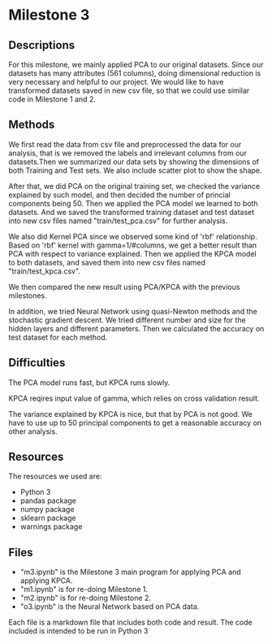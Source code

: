 Milestone 3
===========


Descriptions
-------
For this milestone, we mainly applied PCA to our original datasets. Since our datasets has many attributes (561 columns), doing dimensional reduction is very necessary and helpful to our project. We would like to have transformed datasets saved in new csv file, so that we could use similar code in Milestone 1 and 2. 


Methods
-------
We first read the data from csv file and preprocessed the data for our analysis, that is we removed the labels and irrelevant columns from our datasets.Then we summarized our data sets by showing the dimensions of both Training and Test sets. We also include scatter plot to show the shape.

After that, we did PCA on the original training set, we checked the variance explained by such model, and then decided the number of princial components being 50. Then we applied the PCA model we learned to both datasets. And we saved the transformed training dataset and test dataset into new csv files named "train/test_pca.csv" for further analysis.

We also did Kernel PCA since we observed some kind of 'rbf' relationship. Based on 'rbf' kernel with gamma=1/#columns, we get a better result than PCA with respect to variance explained. Then we applied the KPCA model to both datasets, and saved them into new csv files named "train/test_kpca.csv".

We then compared the new result using PCA/KPCA with the previous milestones.

In addition, we tried Neural Network using quasi-Newton methods and the stochastic gradient descent. We tried different number and size for the hidden layers and different parameters. Then we calculated the accuracy on test dataset for each method.


Difficulties
-------
The PCA model runs fast, but KPCA runs slowly.

KPCA reqires input value of gamma, which relies on cross validation result.

The variance explained by KPCA is nice, but that by PCA is not good. We have to use up to 50 principal components to get a reasonable accuracy on other analysis.


Resources
-------
The resources we used are: 
* Python 3 
* pandas package 
* numpy package 
* sklearn package 
* warnings package 


Files
-------
* "m3.ipynb" is the Milestone 3 main program for applying PCA and applying KPCA.
* "m1.ipynb" is for re-doing Milestone 1.
* "m2.ipynb" is for re-doing Milestone 2.
* "o3.ipynb" is the Neural Network based on PCA data.


Each file is a markdown file that includes both code and result. The code included is intended to be run in Python 3
